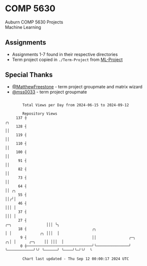 # COMP 5630
Auburn COMP 5630 Projects  
Machine Learning

## Assignments
- Assignments 1-7 found in their respective directories
- Term project copied in `./Term-Project` from [ML-Project](https://github.com/wumphlett/ML-Project)

## Special Thanks
- [@MatthewFreestone](https://github.com/MatthewFreestone) - term project groupmate and matrix wizard
- [@mss0033](https://github.com/mss0033) - term project groupmate

```

        Total Views per Day from 2024-06-15 to 2024-09-12

        Repository Views
     137 ┼                                                                                   ╭╮
     128 ┤                                                                                   ││
     119 ┤                                                                                   ││
     110 ┤                                                                                   ││
     100 ┤                                                                                   ││
      91 ┤                                                                                   ││
      82 ┤                                                                                   ││
      73 ┤                                                                                   ││
      64 ┤                                                                                   ││ ╭╮
      55 ┤                                                                                   ││╭╯│
      46 ┤                                                                                   │││ │
      37 ┤                                                                                   │││ │
      27 ┤                                                                ╭─╮                │││ ╰╮
      18 ┤                              ╭╮                                │ │             ╭╮ │││  │
       9 ┤                              ││               ╭─╮            ╭╮│ │      ╭─╮    ││ │││  │
       0 ┼──────────────────────────────╯╰───────────────╯ ╰────────────╯╰╯ ╰──────╯ ╰────╯╰─╯╰╯  ╰

        Chart last updated - Thu Sep 12 00:00:17 2024 UTC
        
```
